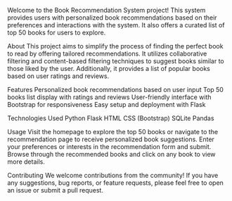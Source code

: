 Welcome to the Book Recommendation System project! This system provides users with personalized book recommendations based on their preferences and interactions with the system. It also offers a curated list of top 50 books for users to explore.

About
This project aims to simplify the process of finding the perfect book to read by offering tailored recommendations. It utilizes collaborative filtering and content-based filtering techniques to suggest books similar to those liked by the user. Additionally, it provides a list of popular books based on user ratings and reviews.

Features
Personalized book recommendations based on user input
Top 50 books list display with ratings and reviews
User-friendly interface with Bootstrap for responsiveness
Easy setup and deployment with Flask

Technologies Used
Python
Flask
HTML
CSS (Bootstrap)
SQLite
Pandas

Usage
Visit the homepage to explore the top 50 books or navigate to the recommendation page to receive personalized book suggestions.
Enter your preferences or interests in the recommendation form and submit.
Browse through the recommended books and click on any book to view more details.

Contributing
We welcome contributions from the community! If you have any suggestions, bug reports, or feature requests, please feel free to open an issue or submit a pull request.
